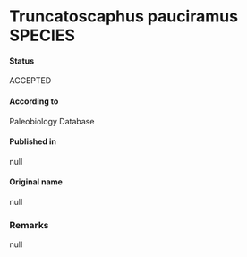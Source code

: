 Truncatoscaphus pauciramus SPECIES
=======

#### Status
ACCEPTED

#### According to
Paleobiology Database

#### Published in
null

#### Original name
null

### Remarks
null